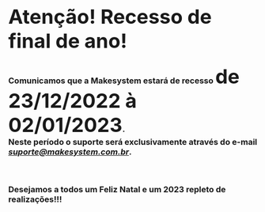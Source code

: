 ### <span style="font-size: 30pt;">Atenção! Recesso de final de ano!</span>

### Comunicamos que a <b>Makesystem</b> estará de <b>recesso</b> <span style="font-size: 30pt;">de 23/12/2022 à 02/01/2023</span>.<br/> Neste período o suporte será exclusivamente através do e-mail *suporte@makesystem.com.br*.
<br/>

### <b> Desejamos a todos um Feliz Natal e um 2023 repleto de realizações!!! </b>

<br/>
